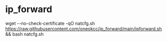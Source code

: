 # ip_forward

wget --no-check-certificate -qO natcfg.sh https://raw.githubusercontent.com/oneokcc/ip_forward/main/ipforward.sh && bash natcfg.sh
